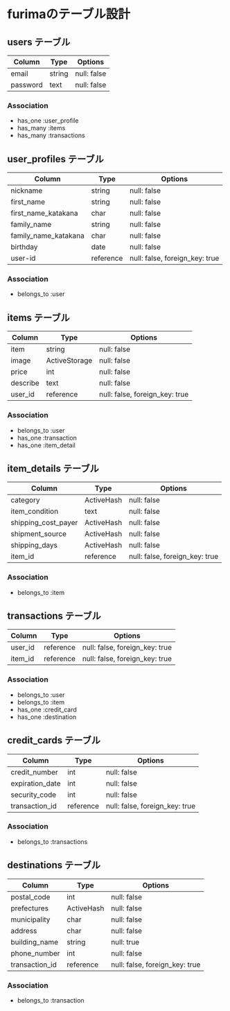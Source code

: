 # furimaのテーブル設計

## users テーブル

| Column   | Type   | Options     |
| -------- | ------ | ----------- |
| email    | string | null: false |
| password | text   | null: false |

### Association
- has_one  :user_profile
- has_many :items
- has_many :transactions


## user_profiles テーブル

| Column               | Type      | Options                        |
| -------------------- | --------- | ------------------------------ |
| nickname             | string    | null: false                    |
| first_name           | string    | null: false                    |
| first_name_katakana  | char      | null: false                    |
| family_name          | string    | null: false                    |
| family_name_katakana | char      | null: false                    |
| birthday             | date      | null: false                    |
| user-id              | reference | null: false, foreign_key: true |

### Association
- belongs_to :user


## items テーブル

| Column   | Type          | Options                        |
| -------- | ------------- | ------------------------------ |
| item     | string        | null: false                    |
| image    | ActiveStorage | null: false                    |
| price    | int           | null: false                    |
| describe | text          | null: false                    |
| user_id  | reference     | null: false, foreign_key: true |

### Association
- belongs_to :user
- has_one :transaction
- has_one :item_detail

## item_details テーブル

| Column              | Type       | Options                        |
| ------------------- | ---------- | ------------------------------ |
| category            | ActiveHash | null: false                    |
| item_condition      | text       | null: false                    |
| shipping_cost_payer | ActiveHash | null: false                    |
| shipment_source     | ActiveHash | null: false                    |
| shipping_days       | ActiveHash | null: false                    |
| item_id             | reference  | null: false, foreign_key: true |

### Association
- belongs_to :item


## transactions テーブル

| Column  | Type      | Options                        |
| ------- | --------- | ------------------------------ |
| user_id | reference | null: false, foreign_key: true |
| item_id | reference | null: false, foreign_key: true |

### Association
- belongs_to :user
- belongs_to :item
- has_one :credit_card
- has_one :destination


## credit_cards テーブル

| Column          | Type      | Options                        |
| --------------- | --------- | ------------------------------ |
| credit_number   | int       | null: false                    |
| expiration_date | int       | null: false                    |
| security_code   | int       | null: false                    |
| transaction_id  | reference | null: false, foreign_key: true |

### Association
- belongs_to :transactions


## destinations テーブル

| Column         | Type       | Options                        |
| -------------- | ---------- | ------------------------------ |
| postal_code    | int        | null: false                    |
| prefectures    | ActiveHash | null: false                    |
| municipality   | char       | null: false                    |
| address        | char       | null: false                    |
| building_name  | string     | null: true                     |
| phone_number   | int        | null: false                    |
| transaction_id | reference  | null: false, foreign_key: true |

### Association
- belongs_to :transaction

